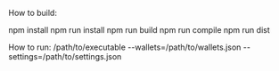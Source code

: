 How to build:

npm install
npm run install
npm run build
npm run compile
npm run dist

How to run:
/path/to/executable --wallets=/path/to/wallets.json --settings=/path/to/settings.json
